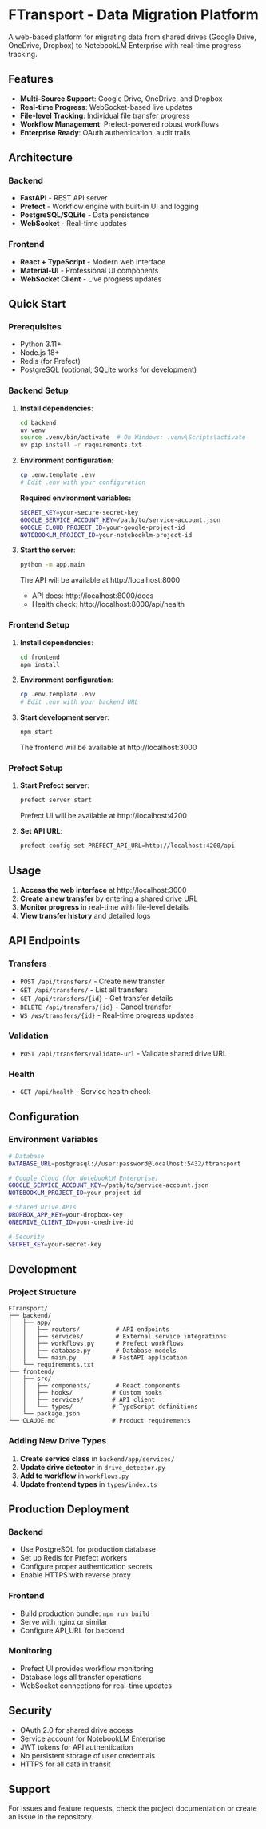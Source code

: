 # FTransport - Data Migration Platform

A web-based platform for migrating data from shared drives (Google Drive, OneDrive, Dropbox) to NotebookLM Enterprise with real-time progress tracking.

## Features

- **Multi-Source Support**: Google Drive, OneDrive, and Dropbox
- **Real-time Progress**: WebSocket-based live updates
- **File-level Tracking**: Individual file transfer progress
- **Workflow Management**: Prefect-powered robust workflows
- **Enterprise Ready**: OAuth authentication, audit trails

## Architecture

### Backend
- **FastAPI** - REST API server
- **Prefect** - Workflow engine with built-in UI and logging
- **PostgreSQL/SQLite** - Data persistence
- **WebSocket** - Real-time updates

### Frontend
- **React + TypeScript** - Modern web interface
- **Material-UI** - Professional UI components
- **WebSocket Client** - Live progress updates

## Quick Start

### Prerequisites
- Python 3.11+
- Node.js 18+
- Redis (for Prefect)
- PostgreSQL (optional, SQLite works for development)

### Backend Setup

1. **Install dependencies**:
   ```bash
   cd backend
   uv venv
   source .venv/bin/activate  # On Windows: .venv\Scripts\activate
   uv pip install -r requirements.txt
   ```

2. **Environment configuration**:
   ```bash
   cp .env.template .env
   # Edit .env with your configuration
   ```

   **Required environment variables:**
   ```bash
   SECRET_KEY=your-secure-secret-key
   GOOGLE_SERVICE_ACCOUNT_KEY=/path/to/service-account.json
   GOOGLE_CLOUD_PROJECT_ID=your-google-project-id
   NOTEBOOKLM_PROJECT_ID=your-notebooklm-project-id
   ```

3. **Start the server**:
   ```bash
   python -m app.main
   ```

   The API will be available at http://localhost:8000
   - API docs: http://localhost:8000/docs
   - Health check: http://localhost:8000/api/health

### Frontend Setup

1. **Install dependencies**:
   ```bash
   cd frontend
   npm install
   ```

2. **Environment configuration**:
   ```bash
   cp .env.template .env
   # Edit .env with your backend URL
   ```

3. **Start development server**:
   ```bash
   npm start
   ```

   The frontend will be available at http://localhost:3000

### Prefect Setup

1. **Start Prefect server**:
   ```bash
   prefect server start
   ```

   Prefect UI will be available at http://localhost:4200

2. **Set API URL**:
   ```bash
   prefect config set PREFECT_API_URL=http://localhost:4200/api
   ```

## Usage

1. **Access the web interface** at http://localhost:3000
2. **Create a new transfer** by entering a shared drive URL
3. **Monitor progress** in real-time with file-level details
4. **View transfer history** and detailed logs

## API Endpoints

### Transfers
- `POST /api/transfers/` - Create new transfer
- `GET /api/transfers/` - List all transfers
- `GET /api/transfers/{id}` - Get transfer details
- `DELETE /api/transfers/{id}` - Cancel transfer
- `WS /ws/transfers/{id}` - Real-time progress updates

### Validation
- `POST /api/transfers/validate-url` - Validate shared drive URL

### Health
- `GET /api/health` - Service health check

## Configuration

### Environment Variables

```bash
# Database
DATABASE_URL=postgresql://user:password@localhost:5432/ftransport

# Google Cloud (for NotebookLM Enterprise)
GOOGLE_SERVICE_ACCOUNT_KEY=/path/to/service-account.json
NOTEBOOKLM_PROJECT_ID=your-project-id

# Shared Drive APIs
DROPBOX_APP_KEY=your-dropbox-key
ONEDRIVE_CLIENT_ID=your-onedrive-id

# Security
SECRET_KEY=your-secret-key
```

## Development

### Project Structure

```
FTransport/
├── backend/
│   ├── app/
│   │   ├── routers/          # API endpoints
│   │   ├── services/         # External service integrations
│   │   ├── workflows.py      # Prefect workflows
│   │   ├── database.py       # Database models
│   │   └── main.py          # FastAPI application
│   └── requirements.txt
├── frontend/
│   ├── src/
│   │   ├── components/       # React components
│   │   ├── hooks/           # Custom hooks
│   │   ├── services/        # API client
│   │   └── types/           # TypeScript definitions
│   └── package.json
└── CLAUDE.md                # Product requirements
```

### Adding New Drive Types

1. **Create service class** in `backend/app/services/`
2. **Update drive detector** in `drive_detector.py`
3. **Add to workflow** in `workflows.py`
4. **Update frontend types** in `types/index.ts`

## Production Deployment

### Backend
- Use PostgreSQL for production database
- Set up Redis for Prefect workers
- Configure proper authentication secrets
- Enable HTTPS with reverse proxy

### Frontend
- Build production bundle: `npm run build`
- Serve with nginx or similar
- Configure API_URL for backend

### Monitoring
- Prefect UI provides workflow monitoring
- Database logs all transfer operations
- WebSocket connections for real-time updates

## Security

- OAuth 2.0 for shared drive access
- Service account for NotebookLM Enterprise
- JWT tokens for API authentication
- No persistent storage of user credentials
- HTTPS for all data in transit

## Support

For issues and feature requests, check the project documentation or create an issue in the repository.